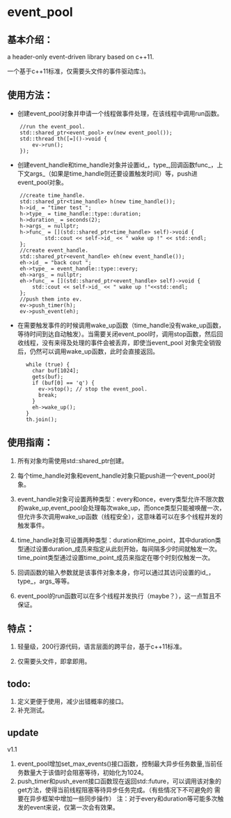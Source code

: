 # event_pool

## 基本介绍：

a header-only event-driven library based on c++11.

一个基于c++11标准，仅需要头文件的事件驱动库:)。

## 使用方法：

* 创建event_pool对象并申请一个线程做事件处理，在该线程中调用run函数。
```
    //run the event_pool.
    std::shared_ptr<event_pool> ev(new event_pool());
    std::thread th([=]()->void {
        ev->run();
    });
```
* 创建event_handle和time_handle对象并设置id_，type_,回调函数func_，上下文args_（如果是time_handle则还要设置触发时间）等，push进event_pool对象。
```
    //create time_handle.
    std::shared_ptr<time_handle> h(new time_handle());
    h->id_ = "timer test ";
    h->type_ = time_handle::type::duration;
    h->duration_ = seconds(2);
    h->args_ = nullptr;
    h->func_ = [](std::shared_ptr<time_handle> self)->void {
            std::cout << self->id_ << " wake up !" << std::endl;
    };
    //create event_handle.
    std::shared_ptr<event_handle> eh(new event_handle());
    eh->id_ = "back cout ";
    eh->type_ = event_handle::type::every;
    eh->args_ = nullptr;
    eh->func_ = [](std::shared_ptr<event_handle> self)->void {
        std::cout << self->id_ << " wake up !"<<std::endl;
    };
    //push them into ev.
    ev->push_timer(h);
    ev->push_event(eh);
 ```
* 在需要触发事件的时候调用wake_up函数（time_handle没有wake_up函数，等待时间到达自动触发）。当需要关闭event_pool时，调用stop函数，然后回收线程，没有来得及处理的事件会被丢弃，即使当event_pool
对象完全销毁后，仍然可以调用wake_up函数，此时会直接返回。
 ```
       while (true) {
         char buf[1024];
         gets(buf);
         if (buf[0] == 'q') {
           ev->stop(); // stop the event_pool.
           break;
         }
         eh->wake_up();
       }
       th.join();
 ```
 
## 使用指南：

1. 所有对象均需使用std::shared_ptr创建。

2. 每个time_handle对象和event_handle对象只能push进一个event_pool对象。

3. event_handle对象可设置两种类型：every和once，every类型允许不限次数的wake_up,event_pool会处理每次wake_up，而once类型只能被唤醒一次，但允许多次调用wake_up函数（线程安全），这意味着可以在多个线程并发的触发事件。

4. time_handle对象可设置两种类型：duration和time_point，其中duration类型通过设置duration_成员来指定从此刻开始，每间隔多少时间就触发一次。time_point类型通过设置time_point_成员来指定在哪个时刻仅触发一次。

5. 回调函数的输入参数就是该事件对象本身，你可以通过其访问设置的id_，type_，args_等等。

6. event_pool的run函数可以在多个线程并发执行（maybe？），这一点暂且不保证。

## 特点：

1. 轻量级，200行源代码，语言层面的跨平台，基于c++11标准。

2. 仅需要头文件，即拿即用。

## todo:
1. 定义更便于使用，减少出错概率的接口。
2. 补充测试。

## update
 v1.1
1. event_pool增加set_max_events()接口函数，控制最大异步任务数量,当前任务数量大于该值时会阻塞等待，初始化为1024。
2. push_timer和push_event接口函数现在返回std::future<void>，可以调用该对象的get方法，使得当前线程阻塞等待异步任务完成。（有些情况下不可避免的
需要在异步框架中增加一些同步操作）
注：对于every和duration等可能多次触发的event来说，仅第一次会有效果。
